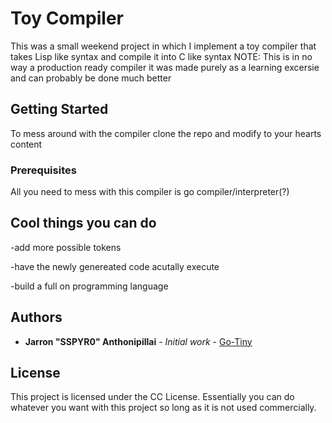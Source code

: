 # Toy Compiler

This was a small weekend project in which I implement a toy compiler that takes Lisp like syntax and compile it into C like syntax
NOTE: This is in no way a production ready compiler it was made purely as a learning excersie and can probably be done much better

## Getting Started

To mess around with the compiler clone the repo and modify to your hearts content

### Prerequisites

All you need to mess with this compiler is go compiler/interpreter(?)

## Cool things you can do
-add more possible tokens

-have the newly genereated code acutally execute

-build a full on programming language 

## Authors

* **Jarron "SSPYR0" Anthonipillai** - *Initial work* - [Go-Tiny](https://github.com/Go-Tiny)


## License

This project is licensed under the CC License. Essentially you can do whatever you want with this
project so long as it is not used commercially.



